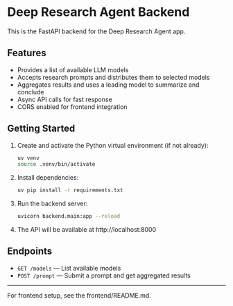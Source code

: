 # Deep Research Agent Backend

This is the FastAPI backend for the Deep Research Agent app.

## Features
- Provides a list of available LLM models
- Accepts research prompts and distributes them to selected models
- Aggregates results and uses a leading model to summarize and conclude
- Async API calls for fast response
- CORS enabled for frontend integration

## Getting Started

1. Create and activate the Python virtual environment (if not already):
   ```bash
   uv venv
   source .venv/bin/activate
   ```
2. Install dependencies:
   ```bash
   uv pip install -r requirements.txt
   ```
3. Run the backend server:
   ```bash
   uvicorn backend.main:app --reload
   ```
4. The API will be available at http://localhost:8000

## Endpoints
- `GET /models` — List available models
- `POST /prompt` — Submit a prompt and get aggregated results

---

For frontend setup, see the frontend/README.md.
